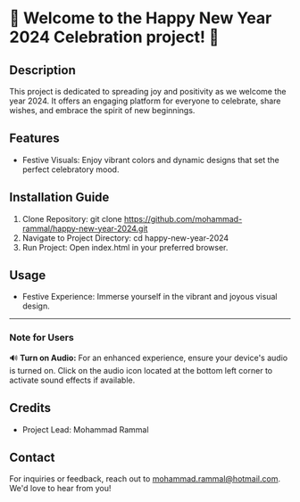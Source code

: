 
# 🎉 **Welcome to the Happy New Year 2024 Celebration project!** 🎉


Description
-----------
This project is dedicated to spreading joy and positivity as we welcome the year 2024. It offers an engaging platform for everyone to celebrate, share wishes, and embrace the spirit of new beginnings.

Features
--------
- Festive Visuals: Enjoy vibrant colors and dynamic designs that set the perfect celebratory mood.

Installation Guide
------------------
1. Clone Repository:
   git clone https://github.com/mohammad-rammal/happy-new-year-2024.git
2. Navigate to Project Directory:
   cd happy-new-year-2024
3. Run Project:
   Open index.html in your preferred browser.

Usage
-----
- Festive Experience: Immerse yourself in the vibrant and joyous visual design.
  
-----
### Note for Users
🔊 **Turn on Audio:** For an enhanced experience, ensure your device's audio is turned on. Click on the audio icon located at the bottom left corner to activate sound effects if available.

Credits
-------
- Project Lead: Mohammad Rammal

Contact
-------
For inquiries or feedback, reach out to mohammad.rammal@hotmail.com. We'd love to hear from you!
